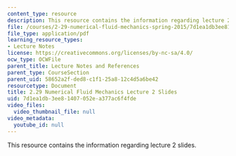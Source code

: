 ```yaml
---
content_type: resource
description: This resource contains the information regarding lecture 2 slides.
file: /courses/2-29-numerical-fluid-mechanics-spring-2015/7d1ea1db3ee81407052ea377ac6f4fde_MIT2_29S15_Lecture2.pdf
file_type: application/pdf
learning_resource_types:
- Lecture Notes
license: https://creativecommons.org/licenses/by-nc-sa/4.0/
ocw_type: OCWFile
parent_title: Lecture Notes and References
parent_type: CourseSection
parent_uid: 58652a2f-ded8-c1f1-25a8-12c4d5a6be42
resourcetype: Document
title: 2.29 Numerical Fluid Mechanics Lecture 2 Slides
uid: 7d1ea1db-3ee8-1407-052e-a377ac6f4fde
video_files:
  video_thumbnail_file: null
video_metadata:
  youtube_id: null
---
```

This resource contains the information regarding lecture 2 slides.
